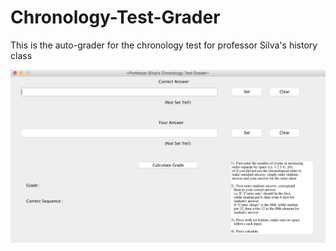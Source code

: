 # Chronology-Test-Grader
This is the auto-grader for the chronology test for professor Silva's history class

![alt text](https://github.com/pumpkinjnn/Chronology-Test-Grader/blob/master/Screen%20Shot%202019-03-16%20at%206.20.13%20AM.png)

